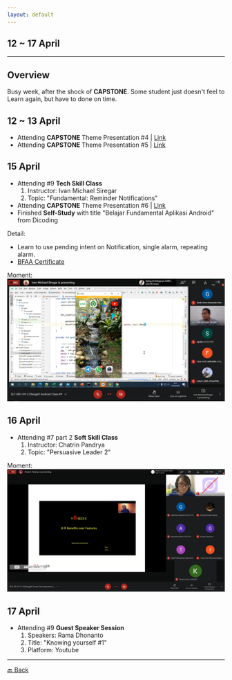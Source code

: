 ```yaml
---
layout: default
---
```


## 12 ~ 17 April
* * *

## Overview
Busy week, after the shock of **CAPSTONE**. Some student just doesn't feel to Learn again, but have to done on time.
  

12 ~ 13 April
---
- Attending **CAPSTONE** Theme Presentation #4 | [Link](https://www.youtube.com/watch?v=bViUrTFD3fI)
- Attending **CAPSTONE** Theme Presentation #5 | [Link](https://www.youtube.com/watch?v=mUFr4w9WDgA)

15 April
---
- Attending #9 **Tech Skill Class**
    1. Instructor: Ivan Michael Siregar
    1. Topic: "Fundamental: Reminder Notifications"
- Attending **CAPSTONE** Theme Presentation #6 | [Link](https://www.youtube.com/watch?v=Mep_9LZ1tZg)
- Finished **Self-Study** with title "Belajar Fundamental Aplikasi Android" from Dicoding

Detail: 
- Learn to use pending intent on Notification, single alarm, repeating alarm.
- [BFAA Certificate](https://www.dicoding.com/certificates/1OP8DV71VPQK)

Moment: 
![Mr Ivan is the best lecturer in Bangkit...](./../assets/15-04.png)

16 April
---
- Attending #7 part 2 **Soft Skill Class**
    1. Instructor: Chatrin Pandrya
    1. Topic: "Persuasive Leader 2"

Moment: 
![Mrs Chatrin presenting the material](./../assets/16-04.png)

17 April
---
- Attending #9 **Guest Speaker Session**
    1. Speakers: Rama Dhonanto
    1. Title: "Knowing yourself #1"
    1. Platform: Youtube

* * *
[🔙 Back](./../)